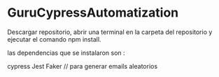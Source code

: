 # GuruCypressAutomatization

Descargar repositorio, abrir una terminal en la carpeta del repositorio y ejecutar el comando npm install.

las dependencias que se instalaron son :

cypress
Jest
Faker // para generar emails aleatorios
